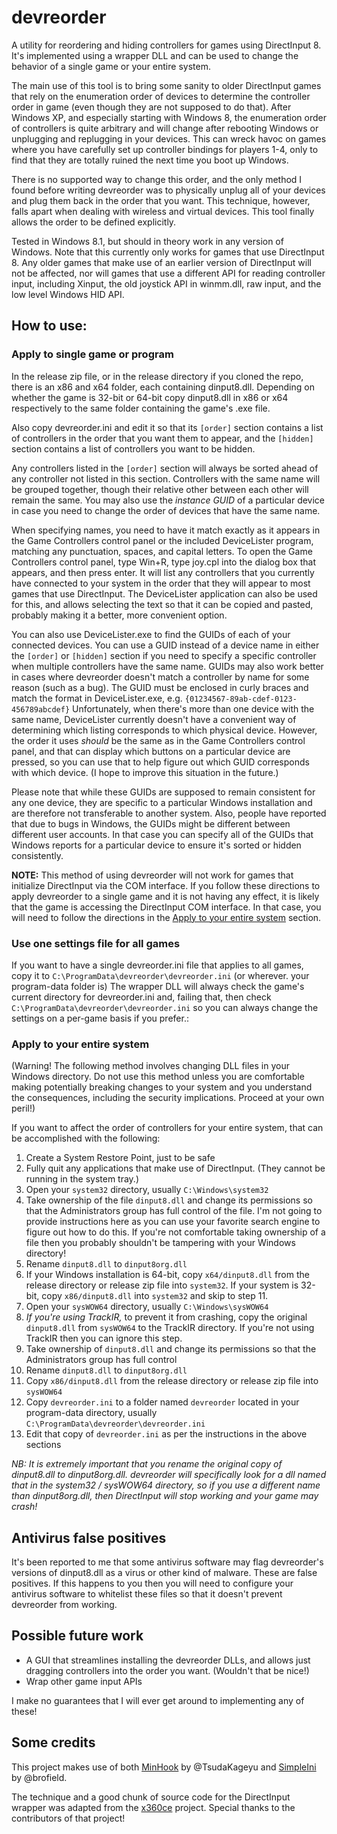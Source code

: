 # devreorder
A utility for reordering and hiding controllers for games using DirectInput 8. It's implemented using a wrapper DLL and can be used to change the behavior of a single game or your entire system.

The main use of this tool is to bring some sanity to older DirectInput games that rely on the enumeration order of devices to determine the controller order in game (even though they are not supposed to do that). After Windows XP, and especially starting with Windows 8, the enumeration order of controllers is quite arbitrary and will change after rebooting Windows or unplugging and replugging in your devices. This can wreck havoc on games where you have carefully set up controller bindings for players 1-4, only to find that they are totally ruined the next time you boot up Windows.

There is no supported way to change this order, and the only method I found before writing devreorder was to physically unplug all of your devices and plug them back in the order that you want. This technique, however, falls apart when dealing with wireless and virtual devices. This tool finally allows the order to be defined explicitly.

Tested in Windows 8.1, but should in theory work in any version of Windows. Note that this currently only works for games that use DirectInput 8. Any older games that make use of an earlier version of DirectInput will not be affected, nor will games that use a different API for reading controller input, including Xinput, the old joystick API in winmm.dll, raw input, and the low level Windows HID API.

## How to use:

### Apply to single game or program

In the release zip file, or in the release directory if you cloned the repo, there is an x86 and x64 folder, each containing dinput8.dll. Depending on whether the game is 32-bit or 64-bit copy dinput8.dll in x86 or x64 respectively to the same folder containing the game's .exe file.

Also copy devreorder.ini and edit it so that its `[order]` section contains a list of controllers in the order that you want them to appear, and the `[hidden]` section contains a list of controllers you want to be hidden.

Any controllers listed in the `[order]` section will always be sorted ahead of any controller not listed in this section. Controllers with the same name will be grouped together, though their relative other between each other will remain the same. You may also use the *instance GUID* of a particular device in case you need to change the order of devices that have the same name.

When specifying names, you need to have it match exactly as it appears in the Game Controllers control panel or the included DeviceLister program, matching any punctuation, spaces, and capital letters. To open the Game Controllers control panel, type Win+R, type joy.cpl into the dialog box that appears, and then press enter. It will list any controllers that you currently have connected to your system in the order that they will appear to most games that use DirectInput. The DeviceLister application can also be used for this, and allows selecting the text so that it can be copied and pasted, probably making it a better, more convenient option.

You can also use DeviceLister.exe to find the GUIDs of each of your connected devices. You can use a GUID instead of a device name in either the `[order]` or `[hidden]` section if you need to specify a specific controller when multiple controllers have the same name. GUIDs may also work better in cases where devreorder doesn't match a controller by name for some reason (such as a bug). The GUID must be enclosed in curly braces and match the format in DeviceLister.exe, e.g. `{01234567-89ab-cdef-0123-456789abcdef}` Unfortunately, when there's more than one device with the same name, DeviceLister currently doesn't have a convenient way of determining which listing corresponds to which physical device. However, the order it uses *should* be the same as in the Game Controllers control panel, and that can display which buttons on a particular device are pressed, so you can use that to help figure out which GUID corresponds with which device. (I hope to improve this situation in the future.)

Please note that while these GUIDs are supposed to remain consistent for any one device, they are specific to a particular Windows installation and are therefore not transferable to another system. Also, people have reported that due to bugs in Windows, the GUIDs might be different between different user accounts. In that case you can specify all of the GUIDs that Windows reports for a particular device to ensure it's sorted or hidden consistently.

**NOTE:** This method of using devreorder will not work for games that initialize DirectInput via the COM interface. If you follow these directions to apply devreorder to a single game and it is not having any effect, it is likely that the game is accessing the DirectInput COM interface. In that case, you will need to follow the directions in the [Apply to your entire system](#apply-to-your-entire-system) section.

### Use one settings file for all games

If you want to have a single devreorder.ini file that applies to all games, copy it to `C:\ProgramData\devreorder\devreorder.ini` (or wherever. your program-data folder is) The wrapper DLL will always check the game's current directory for devreorder.ini and, failing that, then check `C:\ProgramData\devreorder\devreorder.ini` so you can always change the settings on a per-game basis if you prefer.:

### Apply to your entire system

(Warning! The following method involves changing DLL files in your Windows directory. Do not use this method unless you are comfortable making potentially breaking changes to your system and you understand the consequences, including the security implications. Proceed at your own peril!)

If you want to affect the order of controllers for your entire system, that can be accomplished with the following:

1. Create a System Restore Point, just to be safe
2. Fully quit any applications that make use of DirectInput. (They cannot be running in the system tray.)
3. Open your `system32` directory, usually `C:\Windows\system32`
4. Take ownership of the file `dinput8.dll` and change its permissions so that the Administrators group has full control of the file. I'm not going to provide instructions here as you can use your favorite search engine to figure out how to do this. If you're not comfortable taking ownership of a file then you probably shouldn't be tampering with your Windows directory!
5. Rename `dinput8.dll` to `dinput8org.dll`
6. If your Windows installation is 64-bit, copy `x64/dinput8.dll` from the release directory or release zip file into `system32`. If your system is 32-bit, copy `x86/dinput8.dll` into `system32` and skip to step 11.
7. Open your `sysWOW64` directory, usually `C:\Windows\sysWOW64`
8. *If you're using TrackIR,* to prevent it from crashing, copy the original `dinput8.dll` from `sysWOW64` to the TrackIR directory. If you're not using TrackIR then you can ignore this step.
9. Take ownership of `dinput8.dll` and change its permissions so that the Administrators group has full control
10. Rename `dinput8.dll` to `dinput8org.dll`
11. Copy `x86/dinput8.dll` from the release directory or release zip file into `sysWOW64`
12. Copy `devreorder.ini` to a folder named `devreorder` located in your program-data directory, usually `C:\ProgramData\devreorder\devreorder.ini`
13. Edit that copy of `devreorder.ini` as per the instructions in the above sections

*NB: It is extremely important that you rename the original copy of dinput8.dll to dinput8org.dll. devreorder will specifically look for a dll named that in the system32 / sysWOW64 directory, so if you use a different name than dinput8org.dll, then DirectInput will stop working and your game may crash!*

## Antivirus false positives

It's been reported to me that some antivirus software may flag devreorder's versions of dinput8.dll as a virus or other kind of malware. These are false positives. If this happens to you then you will need to configure your antivirus software to whitelist these files so that it doesn't prevent devreorder from working.

## Possible future work

- A GUI that streamlines installing the devreorder DLLs, and allows just dragging controllers into the order you want. (Wouldn't that be nice!)
- Wrap other game input APIs

I make no guarantees that I will ever get around to implementing any of these!

## Some credits

This project makes use of both [MinHook](https://github.com/TsudaKageyu/minhook) by @TsudaKageyu and [SimpleIni](https://github.com/brofield/simpleini) by @brofield.

The technique and a good chunk of source code for the DirectInput wrapper was adapted from the [x360ce](https://github.com/x360ce/x360ce) project. Special thanks to the contributors of that project!
